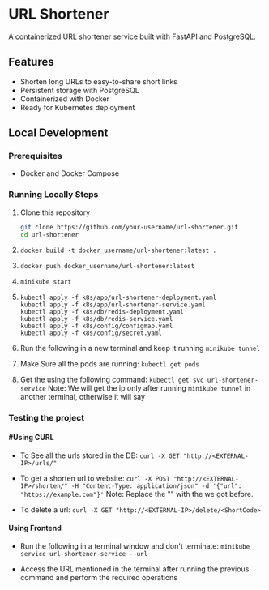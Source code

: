 # URL Shortener

A containerized URL shortener service built with FastAPI and PostgreSQL.

## Features

- Shorten long URLs to easy-to-share short links
- Persistent storage with PostgreSQL
- Containerized with Docker
- Ready for Kubernetes deployment

## Local Development

### Prerequisites

- Docker and Docker Compose

### Running Locally Steps

1. Clone this repository

   ```bash
   git clone https://github.com/your-username/url-shortener.git
   cd url-shortener
   ```

2. `docker build -t docker_username/url-shortener:latest .`

3. `docker push docker_username/url-shortener:latest`

4. `minikube start`

5. ```
   kubectl apply -f k8s/app/url-shortener-deployment.yaml
   kubectl apply -f k8s/app/url-shortener-service.yaml
   kubectl apply -f k8s/db/redis-deployment.yaml
   kubectl apply -f k8s/db/redis-service.yaml
   kubectl apply -f k8s/config/configmap.yaml
   kubectl apply -f k8s/config/secret.yaml
   ```
6. Run the following in a new terminal and keep it running
   `minikube tunnel`

7. Make Sure all the pods are running:
   `kubectl get pods`

8. Get the <EXTERNAL-IP> using the following command:
   `kubectl get svc url-shortener-service`
   Note: We will get the ip only after running `minikube tunnel` in another terminal, otherwise it will say <pending>

### Testing the project

#### #Using CURL

- To See all the urls stored in the DB:
  `curl -X GET "http://<EXTERNAL-IP>/urls/"`

- To get a shorten url to website:
  `curl -X POST "http://<EXTERNAL-IP>/shorten/" -H "Content-Type: application/json" -d '{"url": "https://example.com"}'`
  Note: Replace the "<EXTERNAL-IP>" with the <EXTERNAL-IP> we got before.

- To delete a url:
  `curl -X GET "http://<EXTERNAL-IP>/delete/<ShortCode>`

#### Using Frontend

- Run the following in a terminal window and don't terminate:
  `minikube service url-shortener-service --url`

- Access the URL mentioned in the terminal after running the previous command and perform the required operations
